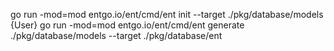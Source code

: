 
go run -mod=mod entgo.io/ent/cmd/ent init --target ./pkg/database/models {User}
go run -mod=mod entgo.io/ent/cmd/ent generate ./pkg/database/models --target ./pkg/database/ent

